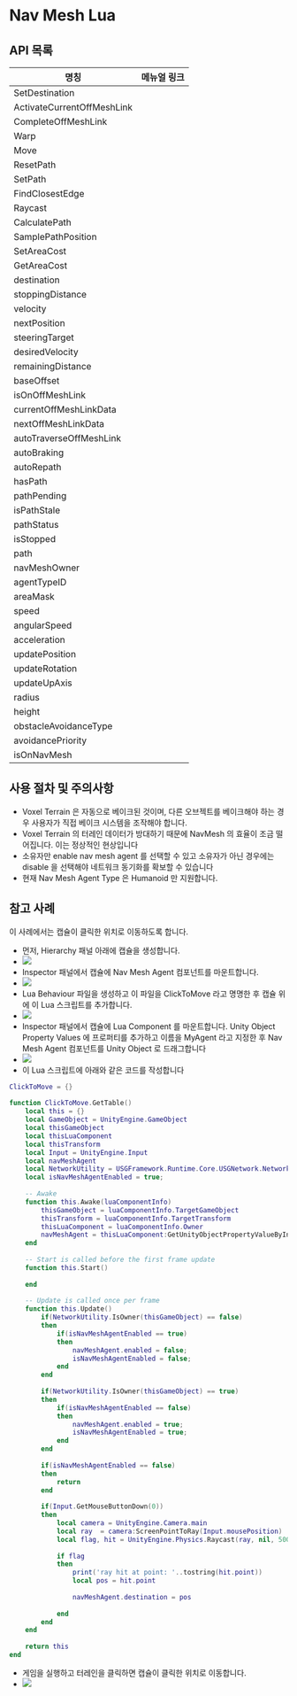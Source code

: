 # Nav Mesh Lua

## API 목록

| 명칭                         | 메뉴얼 링크                                                                                                             |
|----------------------------|--------------------------------------------------------------------------------------------------------------------|
| SetDestination             | [](https://docs.unity3d.com/2020.3/Documentation/ScriptReference/AI.NavMeshAgent.SetDestination.html)              |
| ActivateCurrentOffMeshLink | [](https://docs.unity3d.com/2020.3/Documentation/ScriptReference/AI.NavMeshAgent.ActivateCurrentOffMeshLink.html)  |
| CompleteOffMeshLink        | [](https://docs.unity3d.com/2020.3/Documentation/ScriptReference/AI.NavMeshAgent.CompleteOffMeshLink.html )        |
| Warp                       | [](https://docs.unity3d.com/2020.3/Documentation/ScriptReference/AI.NavMeshAgent.Warp.html        )                |
| Move                       | [](https://docs.unity3d.com/2020.3/Documentation/ScriptReference/AI.NavMeshAgent.Move.html            )            |
| ResetPath                  | [](https://docs.unity3d.com/2020.3/Documentation/ScriptReference/AI.NavMeshAgent.ResetPath.html          )         |
| SetPath                    | [](https://docs.unity3d.com/2020.3/Documentation/ScriptReference/AI.NavMeshAgent.SetPath.html                )     |
| FindClosestEdge            | [](https://docs.unity3d.com/2020.3/Documentation/ScriptReference/AI.NavMeshAgent.FindClosestEdge.html        )     |
| Raycast                    | [](https://docs.unity3d.com/2020.3/Documentation/ScriptReference/AI.NavMeshAgent.Raycast.html                  )   |
| CalculatePath              | [](https://docs.unity3d.com/2020.3/Documentation/ScriptReference/AI.NavMeshAgent.CalculatePath.html            )   |
| SamplePathPosition         | [](https://docs.unity3d.com/2020.3/Documentation/ScriptReference/AI.NavMeshAgent.SamplePathPosition.html        )  |
| SetAreaCost                | [](https://docs.unity3d.com/2020.3/Documentation/ScriptReference/AI.NavMeshAgent.SetAreaCost.html                ) |
| GetAreaCost                | [](https://docs.unity3d.com/2020.3/Documentation/ScriptReference/AI.NavMeshAgent.GetAreaCost.html                ) |
| destination                | [](https://docs.unity3d.com/2020.3/Documentation/ScriptReference/AI.NavMeshAgent-destination.html                ) |
| stoppingDistance           | [](https://docs.unity3d.com/2020.3/Documentation/ScriptReference/AI.NavMeshAgent-stoppingDistance.html           ) |
| velocity                   | [](https://docs.unity3d.com/2020.3/Documentation/ScriptReference/AI.NavMeshAgent-velocity.html                  )  |
| nextPosition               | [](https://docs.unity3d.com/2020.3/Documentation/ScriptReference/AI.NavMeshAgent-nextPosition.html              )  |
| steeringTarget             | [](https://docs.unity3d.com/2020.3/Documentation/ScriptReference/AI.NavMeshAgent-steeringTarget.html            )  |
| desiredVelocity            | [](https://docs.unity3d.com/2020.3/Documentation/ScriptReference/AI.NavMeshAgent-desiredVelocity.html          )   |
| remainingDistance          | [](https://docs.unity3d.com/2020.3/Documentation/ScriptReference/AI.NavMeshAgent-remainingDistance.html         )  |
| baseOffset                 | [](https://docs.unity3d.com/2020.3/Documentation/ScriptReference/AI.NavMeshAgent-baseOffset.html                 ) |
| isOnOffMeshLink            | [](https://docs.unity3d.com/2020.3/Documentation/ScriptReference/AI.NavMeshAgent-isOnOffMeshLink.html            ) |
| currentOffMeshLinkData     | [](https://docs.unity3d.com/2020.3/Documentation/ScriptReference/AI.NavMeshAgent-currentOffMeshLinkData.html     ) |
| nextOffMeshLinkData        | [](https://docs.unity3d.com/2020.3/Documentation/ScriptReference/AI.NavMeshAgent-nextOffMeshLinkData.html       )  |
| autoTraverseOffMeshLink    | [](https://docs.unity3d.com/2020.3/Documentation/ScriptReference/AI.NavMeshAgent-autoTraverseOffMeshLink.html   )  |
| autoBraking                | [](https://docs.unity3d.com/2020.3/Documentation/ScriptReference/AI.NavMeshAgent-autoBraking.html               )  |
| autoRepath                 | [](https://docs.unity3d.com/2020.3/Documentation/ScriptReference/AI.NavMeshAgent-autoRepath.html                )  |  
| hasPath                    | [](https://docs.unity3d.com/2020.3/Documentation/ScriptReference/AI.NavMeshAgent-hasPath.html                   )  |
| pathPending                | [](https://docs.unity3d.com/2020.3/Documentation/ScriptReference/AI.NavMeshAgent-pathPending.html                ) |
| isPathStale                | [](https://docs.unity3d.com/2020.3/Documentation/ScriptReference/AI.NavMeshAgent-isPathStale.html               )  |
| pathStatus                 | [](https://docs.unity3d.com/2020.3/Documentation/ScriptReference/AI.NavMeshAgent-pathStatus.html                )  |
| isStopped                  | [](https://docs.unity3d.com/2020.3/Documentation/ScriptReference/AI.NavMeshAgent-isStopped.html                 )  |
| path                       | [](https://docs.unity3d.com/2020.3/Documentation/ScriptReference/AI.NavMeshAgent-path.html                      )  |
| navMeshOwner               | [](https://docs.unity3d.com/2020.3/Documentation/ScriptReference/AI.NavMeshAgent-navMeshOwner.html              )  |
| agentTypeID                | [](https://docs.unity3d.com/2020.3/Documentation/ScriptReference/AI.NavMeshAgent-agentTypeID.html                ) |
| areaMask                   | [](https://docs.unity3d.com/2020.3/Documentation/ScriptReference/AI.NavMeshAgent-areaMask.html                  )  |
| speed                      | [](https://docs.unity3d.com/2020.3/Documentation/ScriptReference/AI.NavMeshAgent-speed.html                      ) |
| angularSpeed               | [](https://docs.unity3d.com/2020.3/Documentation/ScriptReference/AI.NavMeshAgent-angularSpeed.html              )  |
| acceleration               | [](https://docs.unity3d.com/2020.3/Documentation/ScriptReference/AI.NavMeshAgent-acceleration.html              )  |
| updatePosition             | [](https://docs.unity3d.com/2020.3/Documentation/ScriptReference/AI.NavMeshAgent-updatePosition.html            )  |
| updateRotation             | [](https://docs.unity3d.com/2020.3/Documentation/ScriptReference/AI.NavMeshAgent-updateRotation.html            )  |
| updateUpAxis               | [](https://docs.unity3d.com/2020.3/Documentation/ScriptReference/AI.NavMeshAgent-updateUpAxis.html              )  |
| radius                     | [](https://docs.unity3d.com/2020.3/Documentation/ScriptReference/AI.NavMeshAgent-radius.html                    )  |
| height                     | [](https://docs.unity3d.com/2020.3/Documentation/ScriptReference/AI.NavMeshAgent-height.html                    )  |
| obstacleAvoidanceType      | [](https://docs.unity3d.com/2020.3/Documentation/ScriptReference/AI.NavMeshAgent-obstacleAvoidanceType.html     )  |
| avoidancePriority          | [](https://docs.unity3d.com/2020.3/Documentation/ScriptReference/AI.NavMeshAgent-avoidancePriority.html        )   |
| isOnNavMesh                | [](https://docs.unity3d.com/2020.3/Documentation/ScriptReference/AI.NavMeshAgent-isOnNavMesh.html               )  |

## 사용 절차 및 주의사항

* Voxel Terrain 은 자동으로 베이크된 것이며, 다른 오브젝트를 베이크해야 하는 경우 사용자가 직접 베이크 시스템을 조작해야 합니다.
* Voxel Terrain 의 터레인 데이터가 방대하기 때문에 NavMesh 의 효율이 조금 떨어집니다. 이는 정상적인 현상입니다
* 소유자만 enable nav mesh agent 를 선택할 수 있고 소유자가 아닌 경우에는disable 을 선택해야 네트워크 동기화를 확보할 수 있습니다
*  현재 Nav Mesh Agent Type 은 Humanoid 만 지원합니다.

## 참고 사례
이 사례에서는 캡슐이 클릭한 위치로 이동하도록 합니다.
* 먼저, Hierarchy 패널 아래에 캡슐을 생성합니다.
* ![](media/images/NavMeshLua/NavMeshLua_1.png)
* Inspector 패널에서 캡슐에 Nav Mesh Agent 컴포넌트를 마운트합니다.
* ![](media/images/NavMeshLua/NavMeshLua_2.png)
* Lua Behaviour 파일을 생성하고 이 파일을 ClickToMove 라고 명명한 후 캡슐 위에 이 Lua 스크립트를 추가합니다.
* ![](media/images/NavMeshLua/NavMeshLua_3.png)
* Inspector 패널에서 캡슐에 Lua Component 를 마운트합니다. Unity Object Property Values 에 프로퍼티를 추가하고 이름을 MyAgent 라고 지정한 후 Nav Mesh Agent 컴포넌트를 Unity Object 로 드래그합니다
* ![](media/images/NavMeshLua/NavMeshLua_4.png)
* 이 Lua 스크립트에 아래와 같은 코드를 작성합니다
``` lua
ClickToMove = {}
 
function ClickToMove.GetTable()
    local this = {}
    local GameObject = UnityEngine.GameObject
    local thisGameObject
    local thisLuaComponent
    local thisTransform
    local Input = UnityEngine.Input
    local navMeshAgent
    local NetworkUtility = USGFramework.Runtime.Core.USGNetwork.NetworkUtility
    local isNavMeshAgentEnabled = true;
     
    -- Awake
    function this.Awake(luaComponentInfo)
        thisGameObject = luaComponentInfo.TargetGameObject   
        thisTransform = luaComponentInfo.TargetTransform
        thisLuaComponent = luaComponentInfo.Owner
        navMeshAgent = thisLuaComponent:GetUnityObjectPropertyValueByIndex(0).UnityObject
    end
     
    -- Start is called before the first frame update
    function this.Start()
         
    end
     
    -- Update is called once per frame
    function this.Update()
        if(NetworkUtility.IsOwner(thisGameObject) == false)
        then
            if(isNavMeshAgentEnabled == true)
            then
                navMeshAgent.enabled = false;
                isNavMeshAgentEnabled = false;
            end
        end
 
        if(NetworkUtility.IsOwner(thisGameObject) == true)
        then
            if(isNavMeshAgentEnabled == false)
            then
                navMeshAgent.enabled = true;
                isNavMeshAgentEnabled = true;
            end
        end
 
        if(isNavMeshAgentEnabled == false)
        then
            return
        end
 
        if(Input.GetMouseButtonDown(0))
        then
            local camera = UnityEngine.Camera.main
            local ray  = camera:ScreenPointToRay(Input.mousePosition)
            local flag, hit = UnityEngine.Physics.Raycast(ray, nil, 5000)
             
            if flag
            then               
                print('ray hit at point: '..tostring(hit.point))
                local pos = hit.point
 
                navMeshAgent.destination = pos
 
            end
        end
    end
     
    return this
end
```

* 게임을 실행하고 터레인을 클릭하면 캡슐이 클릭한 위치로 이동합니다.
* ![](media/images/NavMeshLua/NavMeshLua_5.png)
